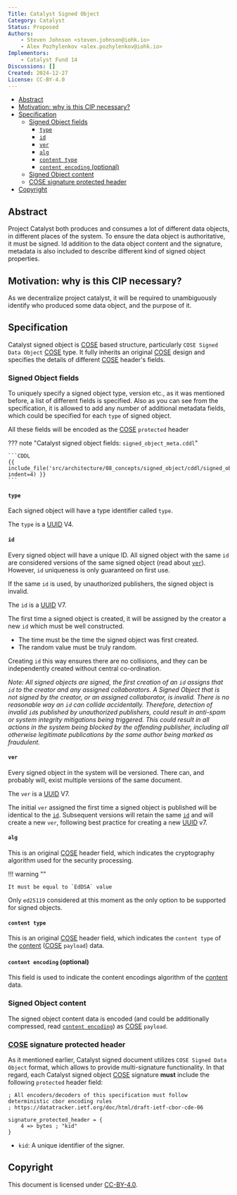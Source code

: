 ```yaml
---
Title: Catalyst Signed Object
Category: Catalyst
Status: Proposed
Authors:
    - Steven Johnson <steven.johnson@iohk.io>
    - Alex Pozhylenkov <alex.pozhylenkov@iohk.io>
Implementors:
    - Catalyst Fund 14
Discussions: []
Created: 2024-12-27
License: CC-BY-4.0
---
```


* [Abstract](#abstract)
* [Motivation: why is this CIP necessary?](#motivation-why-is-this-cip-necessary)
* [Specification](#specification)
  * [Signed Object fields](#signed-object-fields)
    * [`type`](#type)
    * [`id`](#id)
    * [`ver`](#ver)
    * [`alg`](#alg)
    * [`content type`](#content-type)
    * [`content encoding` (optional)](#content-encoding-optional)
  * [Signed Object content](#signed-object-content)
  * [COSE signature protected header](#cose-signature-protected-header)
* [Copyright](#copyright)

## Abstract

Project Catalyst both produces and consumes a lot of different data objects,
in different places of the system.
To ensure the data object is authoritative, it must be signed.
Id addition to the data object content and the signature, metadata is also included
to describe different kind of signed object properties.

## Motivation: why is this CIP necessary?

As we decentralize project catalyst, it will be required to unambiguously identify who produced some
data object, and the purpose of it.

## Specification

Catalyst signed object is [COSE] based structure, particularly `COSE Signed Data Object` [COSE] type.
It fully inherits an original [COSE] design and specifies the details of different [COSE] header's fields.

### Signed Object fields

To uniquely specify a signed object type, version etc., as it was mentioned before,
a list of different fields is specified.
Also as you can see from the specification,
it is allowed to add any number of additional metadata fields, which could be specified for each `type` of signed object.

All these fields will be encoded as the [COSE] `protected` header

<!-- markdownlint-disable max-one-sentence-per-line code-block-style -->
??? note "Catalyst signed object fields: `signed_object_meta.cddl`"

    ```CDDL
    {{ include_file('src/architecture/08_concepts/signed_object/cddl/signed_object_meta.cddl', indent=4) }}
    ```
<!-- markdownlint-enable max-one-sentence-per-line code-block-style -->

#### `type`

Each signed object will have a type identifier called `type`.

The `type` is a [UUID] V4.

#### `id`

Every signed object will have a unique ID.
All signed object with the same `id` are considered versions of the same signed object
(read about [`ver`](#ver)).
However, `id` uniqueness is only guaranteed on first use.

If the same `id` is used, by unauthorized publishers, the signed object is invalid.

The `id` is a [UUID] V7.

The first time a signed object is created, it will be assigned by the creator a new `id` which must
be well constructed.

* The time must be the time the signed object was first created.
* The random value must be truly random.

Creating `id` this way ensures there are no collisions, and they can be independently created without central co-ordination.

*Note: All signed objects are signed, the first creation of an `id` assigns that `id` to the creator and any assigned collaborators.
A Signed Object that is not signed by the creator, or an assigned collaborator, is invalid.
There is no reasonable way an `id` can collide accidentally.
Therefore, detection of invalid `id`s published by unauthorized publishers, could result in anti-spam
or system integrity mitigations being triggered.
This could result in all actions in the system being blocked by the offending publisher,
including all otherwise legitimate publications by the same author being marked as fraudulent.*

#### `ver`

Every signed object in the system will be versioned.
There can, and probably will, exist multiple versions of the same document.

The `ver` is a [UUID] V7.

The initial `ver` assigned the first time a signed object is published will be identical to the [`id`](#id).
Subsequent versions will retain the same [`id`](#id) and will create a new `ver`,
following best practice for creating a new [UUID] v7.

#### `alg`

This is an original [COSE] header field,
which indicates the cryptography algorithm used for the security processing.

<!-- markdownlint-disable max-one-sentence-per-line -->
!!! warning ""

    It must be equal to `EdDSA` value
<!-- markdownlint-enable max-one-sentence-per-line -->

Only `ed25119` considered at this moment as the only option to be supported for signed objects.

#### `content type`

This is an original [COSE] header field,
which indicates the `content type` of the [content](#signed-object-content) ([COSE] `payload`) data.

#### `content encoding` (optional)

This field is used to indicate the content encodings algorithm of the [content](#signed-object-content) data.

### Signed Object content

The signed object content data is encoded (and could be additionally compressed,
read [`content encoding`](#content-encoding-optional)) as [COSE] `payload`.

### [COSE] signature protected header

As it mentioned earlier, Catalyst signed document utilizes `COSE Signed Data Object` format,
which allows to provide multi-signature functionality.
In that regard,
each Catalyst signed object [COSE] signature **must** include the following `protected` header field:

<!-- markdownlint-disable code-block-style -->
```CDDL
; All encoders/decoders of this specification must follow deterministic cbor encoding rules
; https://datatracker.ietf.org/doc/html/draft-ietf-cbor-cde-06

signature_protected_header = {
    4 => bytes ; "kid"
}
```
<!-- markdownlint-enable code-block-style -->

* `kid`: A unique identifier of the signer.

## Copyright

This document is licensed under [CC-BY-4.0](https://creativecommons.org/licenses/by/4.0/legalcode).

[COSE]: https://datatracker.ietf.org/doc/html/rfc9052
[UUID]: https://www.rfc-editor.org/rfc/rfc9562.html
